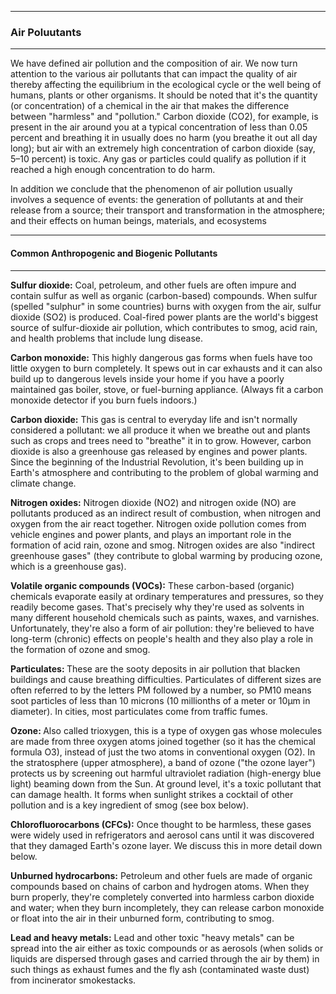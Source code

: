 ----
### Air Poluutants
-------
We have defined air pollution and the composition of air. We now turn attention to the various air pollutants that can impact the 
quality of air thereby affecting the equilibrium  in the ecological cycle or the well being of humans, plants or other organisms. It should be noted that it's the quantity (or concentration) of a chemical in the air that makes the difference between "harmless" and "pollution." Carbon dioxide (CO2), for example, is present in the air around you at a typical concentration of less than 0.05 percent and breathing it in usually does no harm (you breathe it out all day long); but air with an extremely high concentration of carbon dioxide (say, 5–10 percent) is toxic. Any gas or particles could qualify as pollution if it reached a high enough concentration to do harm. 

<p>In addition we conclude that the phenomenon of air pollution usually involves a sequence of events: the generation of pollutants
at and their release from a source; their transport and transformation in  the atmosphere; and their effects on human beings, materials, and ecosystems</p>

-----
#### Common Anthropogenic and Biogenic Pollutants
----

<p><strong>Sulfur dioxide:</strong> Coal, petroleum, and other fuels are often impure and contain sulfur as well as organic (carbon-based) compounds. When sulfur (spelled "sulphur" in some countries) burns with oxygen from the air, sulfur dioxide (SO2) is produced. Coal-fired power plants are the world's biggest source of sulfur-dioxide air pollution, which contributes to smog, acid rain, and health problems that include lung disease.</p>
<p><strong>Carbon monoxide:</strong>  This highly dangerous gas forms when fuels have too little oxygen to burn completely. It spews out in car exhausts and it can also build up to dangerous levels inside your home if you have a poorly maintained gas boiler, stove, or fuel-burning appliance. (Always fit a carbon monoxide detector if you burn fuels indoors.)</p>
<p><strong>Carbon dioxide:</strong>  This gas is central to everyday life and isn't normally considered a pollutant: we all produce it when we breathe out and plants such as crops and trees need to "breathe" it in to grow. However, carbon dioxide is also a greenhouse gas released by engines and power plants. Since the beginning of the Industrial Revolution, it's been building up in Earth's atmosphere and contributing to the problem of global warming and climate change.</p>
<p><strong>Nitrogen oxides:</strong> Nitrogen dioxide (NO2) and nitrogen oxide (NO) are pollutants produced as an indirect result of combustion, when nitrogen and oxygen from the air react together. Nitrogen oxide pollution comes from vehicle engines and power plants, and plays an important role in the formation of acid rain, ozone and smog. Nitrogen oxides are also "indirect greenhouse gases" (they contribute to global warming by producing ozone, which is a greenhouse gas).</p>
<p><strong>Volatile organic compounds (VOCs):</strong> These carbon-based (organic) chemicals evaporate easily at ordinary temperatures and pressures, so they readily become gases. That's precisely why they're used as solvents in many different household chemicals such as paints, waxes, and varnishes. Unfortunately, they're also a form of air pollution: they're believed to have long-term (chronic) effects on people's health and they also play a role in the formation of ozone and smog.</p>
<p><strong>Particulates: </strong>These are the sooty deposits in air pollution that blacken buildings and cause breathing difficulties. Particulates of different sizes are often referred to by the letters PM followed by a number, so PM10 means soot particles of less than 10 microns (10 millionths of a meter or 10µm in diameter). In cities, most particulates come from traffic fumes.</p>
<p><strong>Ozone: </strong>Also called trioxygen, this is a type of oxygen gas whose molecules are made from three oxygen atoms joined together (so it has the chemical formula O3), instead of just the two atoms in conventional oxygen (O2). In the stratosphere (upper atmosphere), a band of ozone ("the ozone layer") protects us by screening out harmful ultraviolet radiation (high-energy blue light) beaming down from the Sun. At ground level, it's a toxic pollutant that can damage health. It forms when sunlight strikes a cocktail of other pollution and is a key ingredient of smog (see box below).</p>
<p><strong>Chlorofluorocarbons (CFCs):</strong> Once thought to be harmless, these gases were widely used in refrigerators and aerosol cans until it was discovered that they damaged Earth's ozone layer. We discuss this in more detail down below.</p>
<p><strong>Unburned hydrocarbons:</strong> Petroleum and other fuels are made of organic compounds based on chains of carbon and hydrogen atoms. When they burn properly, they're completely converted into harmless carbon dioxide and water; when they burn incompletely, they can release carbon monoxide or float into the air in their unburned form, contributing to smog.</p>
<p><strong>Lead and heavy metals:</strong> Lead and other toxic "heavy metals" can be spread into the air either as toxic compounds or as aerosols (when solids or liquids are dispersed through gases and carried through the air by them) in such things as exhaust fumes and the fly ash (contaminated waste dust) from incinerator smokestacks.</p>
